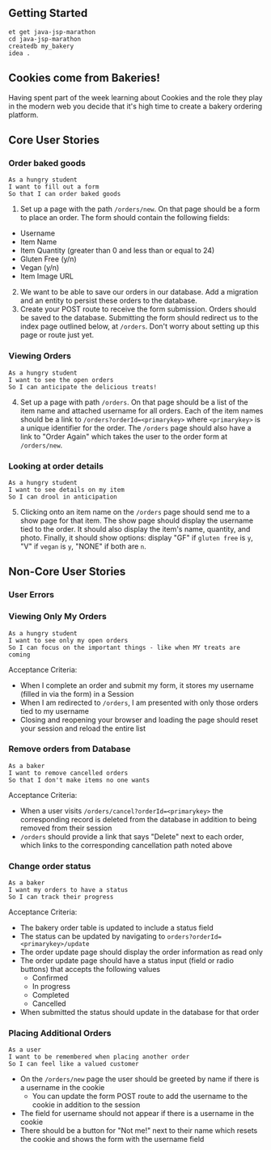 ## Getting Started

```no-highlight
et get java-jsp-marathon
cd java-jsp-marathon
createdb my_bakery
idea .
```

## Cookies come from Bakeries!

Having spent part of the week learning about Cookies and the role they play in the modern web you decide that it's high time to create a bakery ordering platform.

## Core User Stories

### Order baked goods

```no-highlight
As a hungry student
I want to fill out a form
So that I can order baked goods
```

1. Set up a page with the path `/orders/new`. On that page should be a form to place an order. The form should contain the following fields:
  - Username
  - Item Name
  - Item Quantity (greater than 0 and less than or equal to 24)
  - Gluten Free (y/n)
  - Vegan (y/n)
  - Item Image URL
2. We want to be able to save our orders in our database. Add a migration and an entity to persist these orders to the database.
3. Create your POST route to receive the form submission. Orders should be saved to the database. Submitting the form should redirect us to the index page outlined below, at `/orders`. Don't worry about setting up this page or route just yet.

### Viewing Orders

```no-highlight
As a hungry student
I want to see the open orders
So I can anticipate the delicious treats!
```

4. Set up a page with path `/orders`. On that page should be a list of the item name and attached username for all orders. Each of the item names should be a link to `/orders?orderId=<primarykey>` where `<primarykey>` is a unique identifier for the order. The `/orders` page should also have a link to "Order Again" which takes the user to the order form at `/orders/new`.

### Looking at order details

```no-highlight
As a hungry student
I want to see details on my item
So I can drool in anticipation
```

5. Clicking onto an item name on the `/orders` page should send me to a show page for that item. The show page should display the username tied to the order. It should also display the item's name, quantity, and photo. Finally, it should show options: display "GF" if `gluten free` is `y`, "V" if `vegan` is `y`, "NONE" if both are `n`.


## Non-Core User Stories

### User Errors

### Viewing Only My Orders

```no-highlight
As a hungry student
I want to see only my open orders
So I can focus on the important things - like when MY treats are coming
```

Acceptance Criteria:

- When I complete an order and submit my form, it stores my username (filled in via the form) in a Session
- When I am redirected to `/orders`, I am presented with only those orders tied to my username
- Closing and reopening your browser and loading the page should reset your session and reload the entire list

### Remove orders from Database

```no-highlight
As a baker
I want to remove cancelled orders
So that I don't make items no one wants
```

Acceptance Criteria:

- When a user visits `/orders/cancel?orderId=<primarykey>` the corresponding record is deleted from the database in addition to being removed from their session
- `/orders` should provide a link that says "Delete" next to each order, which links to the corresponding cancellation path noted above

### Change order status

```no-highlight
As a baker
I want my orders to have a status
So I can track their progress
```

Acceptance Criteria:

- The bakery order table is updated to include a status field
- The status can be updated by navigating to `orders?orderId=<primarykey>/update`
- The order update page should display the order information as read only
- The order update page should have a status input (field or radio buttons) that accepts the following values
  - Confirmed
  - In progress
  - Completed
  - Cancelled
- When submitted the status should update in the database for that order

### Placing Additional Orders

```no-highlight
As a user
I want to be remembered when placing another order
So I can feel like a valued customer
```

- On the `/orders/new` page the user should be greeted by name if there is a username in the cookie
  - You can update the form POST route to add the username to the cookie in addition to the session
- The field for username should not appear if there is a username in the cookie
- There should be a button for "Not me!" next to their name which resets the cookie and shows the form with the username field